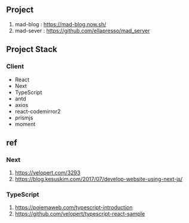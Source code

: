 ## Project

1. mad-blog : https://mad-blog.now.sh/
2. mad-sever : https://github.com/ellapresso/mad_server

## Project Stack

### Client

- React 
- Next
- TypeScript
- antd 
- axios
- react-codemirror2
- prismjs
- moment

## ref

### Next

1. https://velopert.com/3293
2. https://blog.kesuskim.com/2017/07/develop-website-using-next-js/

### TypeScript

1. https://poiemaweb.com/typescript-introduction
2. https://github.com/velopert/typescript-react-sample
